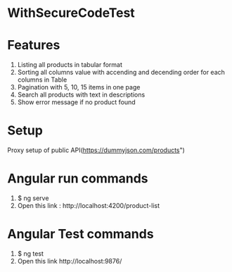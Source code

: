 # WithSecureCodeTest

# Features
  1. Listing all products in tabular format
  2. Sorting all columns value with accending and decending order for each columns in Table
  3. Pagination with 5, 10, 15 items in one page
  4. Search all products with text in descriptions
  5. Show error message if no product found

# Setup
Proxy setup of public API(https://dummyjson.com/products")

# Angular run commands
  1. $ ng serve
  2. Open this link : http://localhost:4200/product-list

# Angular Test commands
  1. $ ng test
  2. Open this link http://localhost:9876/


